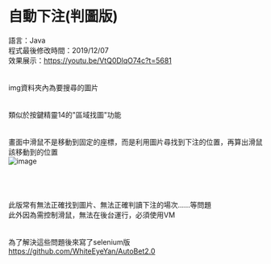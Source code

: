 # 自動下注(判圖版)  
語言：Java  
程式最後修改時間：2019/12/07  
效果展示：https://youtu.be/VtQ0DlqO74c?t=5681  
<br />  
img資料夾內為要搜尋的圖片  
<br />  
類似於按鍵精靈14的"區域找圖"功能  
<br />  
畫面中滑鼠不是移動到固定的座標，而是利用圖片尋找到下注的位置，再算出滑鼠該移動到的位置  
![image](https://github.com/WhiteEyeYan/-/blob/main/README_img/bet%E5%A4%A7.PNG)  
<br />  
<br />  
此版常有無法正確找到圖片、無法正確判讀下注的場次......等問題  
此外因為需控制滑鼠，無法在後台運行，必須使用VM  
<br />  
為了解決這些問題後來寫了selenium版 https://github.com/WhiteEyeYan/AutoBet2.0
